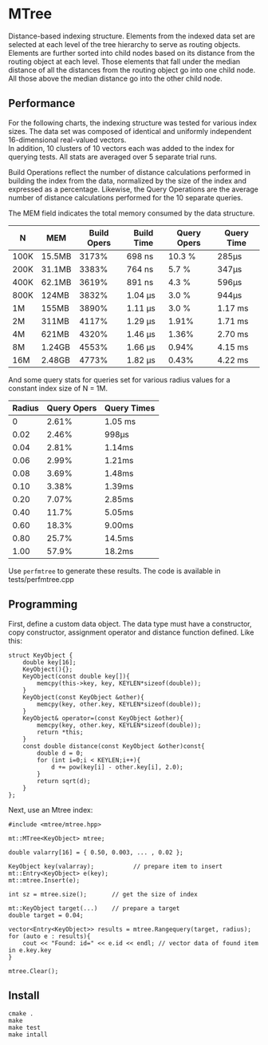 # MTree

Distance-based indexing structure.
Elements from the indexed data set are selected at each level of the tree hierarchy to serve as routing objects.
Elements are further sorted into child nodes based on its distance from the routing object at each level.
Those elements that fall under the median distance of all the distances from the routing object go into one
child node.  All those above the median distance go into the other child node.  

## Performance

For the following charts, the indexing structure was tested for various index sizes.
The data set was composed of identical and uniformly independent 16-dimensional real-valued vectors.  
In addition, 10 clusters of 10 vectors each was added to the index for querying tests.
All stats are averaged over 5 separate trial runs.

Build Operations reflect the number of distance calculations performed in building the index from the data,
normalized by the size of the index and expressed as a percentage.  Likewise, the Query Operations are the
average number of distance calculations performed for the 10 separate queries. 

The MEM field indicates the total memory consumed by the data structure.

| N | MEM | Build Opers | Build Time | Query Opers |  Query Time |
|---|-----|-------------|------------|-------------|-------------|
| 100K | 15.5MB | 3173% |  698 ns    |  10.3 %  |  285&mu;s  |   
| 200K | 31.1MB | 3383% |  764 ns    |   5.7 %  |  347&mu;s  |
| 400K | 62.1MB | 3619% |  891 ns    |   4.3 %  |  596&mu;s  |
| 800K | 124MB  | 3832% | 1.04 &mu;s |   3.0 %  |  944&mu;s  |
|  1M  | 155MB  | 3890% | 1.11 &mu;s |   3.0 %  |  1.17 ms  |
|  2M  | 311MB  | 4117% | 1.29 &mu;s |   1.91%  |  1.71 ms  |
|  4M  | 621MB  | 4320% | 1.46 &mu;s |   1.36%  |  2.70 ms  |
|  8M  | 1.24GB | 4553% | 1.66 &mu;s |   0.94%  |  4.15 ms  |
|  16M | 2.48GB | 4773% | 1.82 &mu;s |   0.43%  |  4.22 ms  |


And some query stats for queries set for various radius values
for a constant index size of N = 1M. 


| Radius | Query Opers | Query Times |
|--------|-------------|-------------|
|  0     |  2.61%  |  1.05 ms  |
|  0.02  |  2.46%  |  998&mu;s  |
|  0.04  |  2.81%  |  1.14ms  |
|  0.06  |  2.99%  |  1.21ms  |
|  0.08  |  3.69%  |  1.48ms  |
|  0.10  |  3.38%  |  1.39ms  |
|  0.20  |  7.07%  |  2.85ms  |
|  0.40  |  11.7%  |  5.05ms  |
|  0.60  |  18.3%  |  9.00ms  |
|  0.80  |  25.7%  |  14.5ms  |
|  1.00  |  57.9%  |  18.2ms  |


Use `perfmtree` to generate these results.  The code is available in tests/perfmtree.cpp


## Programming


First, define a custom data object.
The data type must have a constructor, copy constructor, assignment operator and distance function defined.
Like this:

```
struct KeyObject {
	double key[16];
	KeyObject(){};
	KeyObject(const double key[]){
		memcpy(this->key, key, KEYLEN*sizeof(double));
	}
	KeyObject(const KeyObject &other){
		memcpy(key, other.key, KEYLEN*sizeof(double));
	}
	KeyObject& operator=(const KeyObject &other){
		memcpy(key, other.key, KEYLEN*sizeof(double));
		return *this;
	}
	const double distance(const KeyObject &other)const{
		double d = 0;
		for (int i=0;i < KEYLEN;i++){
			d += pow(key[i] - other.key[i], 2.0);
		}
		return sqrt(d);
	}
};
```

Next, use an Mtree index:

```
#include <mtree/mtree.hpp>

mt::MTree<KeyObject> mtree;

double valarry[16] = { 0.50, 0.003, ... , 0.02 };

KeyObject key(valarray);           // prepare item to insert
mt::Entry<KeyObject> e(key);
mt::mtree.Insert(e);

int sz = mtree.size();       // get the size of index

mt::KeyObject target(...)    // prepare a target
double target = 0.04;

vector<Entry<KeyObject>> results = mtree.Rangequery(target, radius);
for (auto e : results){
	cout << "Found: id=" << e.id << endl; // vector data of found item in e.key.key 
}

mtree.Clear();
```

## Install

```
cmake .
make
make test
make intall
```
